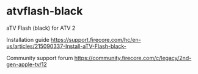 # atvflash-black
aTV Flash (black) for ATV 2

Installation guide
https://support.firecore.com/hc/en-us/articles/215090337-Install-aTV-Flash-black-

Community support forum
https://community.firecore.com/c/legacy/2nd-gen-apple-tv/12
